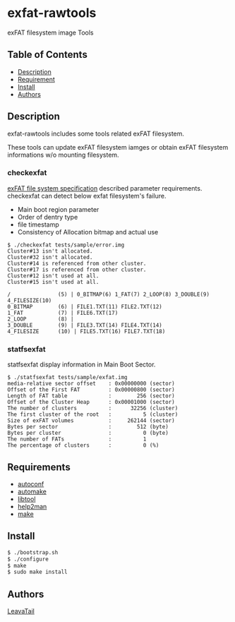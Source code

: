 # exfat-rawtools

exFAT filesystem image Tools

## Table of Contents

- [Description](#Description)
- [Requirement](#Requirement)
- [Install](#Install)
- [Authors](#Authors)

## Description

exfat-rawtools includes some tools related exFAT filesystem.

These tools can update exFAT filesystem iamges or obtain exFAT filesystem
informations w/o mounting filesystem.

### checkexfat

[exFAT file system specification](https://docs.microsoft.com/en-us/windows/win32/fileio/exfat-specification) described parameter requirements.  
checkexfat can detect below exfat filesystem's failure.

- Main boot region parameter
- Order of dentry type
- file timestamp
- Consistency of Allocation bitmap and actual use

```
$ ./checkexfat tests/sample/error.img
Cluster#13 isn't allocated.
Cluster#32 isn't allocated.
Cluster#14 is referenced from other cluster.
Cluster#17 is referenced from other cluster.
Cluster#12 isn't used at all.
Cluster#15 isn't used at all.

/               (5) | 0_BITMAP(6) 1_FAT(7) 2_LOOP(8) 3_DOUBLE(9) 4_FILESIZE(10)
0_BITMAP        (6) | FILE1.TXT(11) FILE2.TXT(12)
1_FAT           (7) | FILE6.TXT(17)
2_LOOP          (8) |
3_DOUBLE        (9) | FILE3.TXT(14) FILE4.TXT(14)
4_FILESIZE      (10) | FILE5.TXT(16) FILE7.TXT(18)
```

### statfsexfat

statfsexfat display information in Main Boot Sector.

```
$ ./statfsexfat tests/sample/exfat.img
media-relative sector offset    : 0x00000000 (sector)
Offset of the First FAT         : 0x00000800 (sector)
Length of FAT table             :        256 (sector)
Offset of the Cluster Heap      : 0x00001000 (sector)
The number of clusters          :      32256 (cluster)
The first cluster of the root   :          5 (cluster)
Size of exFAT volumes           :     262144 (sector)
Bytes per sector                :        512 (byte)
Bytes per cluster               :          0 (byte)
The number of FATs              :          1
The percentage of clusters      :          0 (%)
```

## Requirements

- [autoconf](http://www.gnu.org/software/autoconf/)
- [automake](https://www.gnu.org/software/automake/)
- [libtool](https://www.gnu.org/software/libtool/)
- [help2man](https://www.gnu.org/software/help2man/)
- [make](https://www.gnu.org/software/make/)

## Install

```bash
$ ./bootstrap.sh
$ ./configure
$ make
$ sudo make install
```

## Authors

[LeavaTail](https://github.com/LeavaTail)

